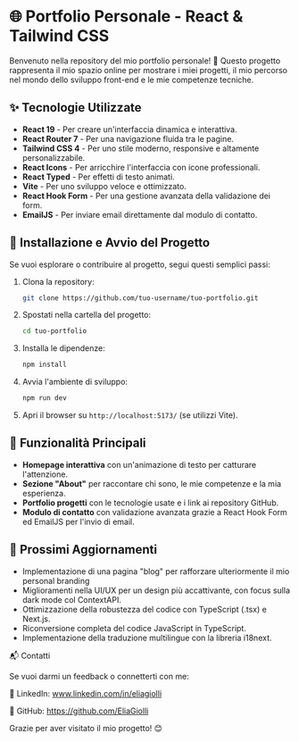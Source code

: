 # 🌐 Portfolio Personale - React & Tailwind CSS

Benvenuto nella repository del mio portfolio personale! 🚀 Questo progetto rappresenta il mio spazio online per mostrare i miei progetti, il mio percorso nel mondo dello sviluppo front-end e le mie competenze tecniche.

## ✨ Tecnologie Utilizzate

- **React 19** - Per creare un'interfaccia dinamica e interattiva.
- **React Router 7** - Per una navigazione fluida tra le pagine.
- **Tailwind CSS 4** - Per uno stile moderno, responsive e altamente personalizzabile.
- **React Icons** - Per arricchire l'interfaccia con icone professionali.
- **React Typed** - Per effetti di testo animati.
- **Vite** - Per uno sviluppo veloce e ottimizzato.
- **React Hook Form** - Per una gestione avanzata della validazione dei form.
- **EmailJS** - Per inviare email direttamente dal modulo di contatto.

## 🔧 Installazione e Avvio del Progetto

Se vuoi esplorare o contribuire al progetto, segui questi semplici passi:

1. Clona la repository:
   ```sh
   git clone https://github.com/tuo-username/tuo-portfolio.git
   ```
2. Spostati nella cartella del progetto:
   ```sh
   cd tuo-portfolio
   ```
3. Installa le dipendenze:
   ```sh
   npm install
   ```
4. Avvia l'ambiente di sviluppo:
   ```sh
   npm run dev
   ```
5. Apri il browser su `http://localhost:5173/` (se utilizzi Vite).

## 🚀 Funzionalità Principali

- **Homepage interattiva** con un'animazione di testo per catturare l'attenzione.
- **Sezione "About"** per raccontare chi sono, le mie competenze e la mia esperienza.
- **Portfolio progetti** con le tecnologie usate e i link ai repository GitHub.
- **Modulo di contatto** con validazione avanzata grazie a React Hook Form ed EmailJS per l'invio di email.

## 🎯 Prossimi Aggiornamenti

- Implementazione di una pagina "blog" per rafforzare ulteriormente il mio personal branding
- Miglioramenti nella UI/UX per un design più accattivante, con focus sulla dark mode col ContextAPI.
- Ottimizzazione della robustezza del codice con TypeScript (.tsx) e Next.js.
- Riconversione completa del codice JavaScript in TypeScript.
- Implementazione della traduzione multilingue con la libreria i18next.

📬 Contatti

Se vuoi darmi un feedback o connetterti con me:

💼 LinkedIn: www.linkedin.com/in/eliagiolli

🐙 GitHub: https://github.com/EliaGiolli

Grazie per aver visitato il mio progetto! 😊
